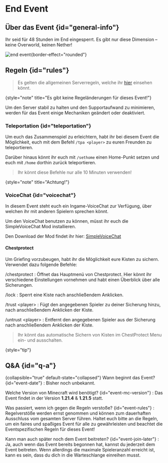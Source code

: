 <primary-label ref="event-end"/>
<secondary-label ref="end-event-mc-version"/>
<secondary-label ref="no-date"/>

# End Event



## Über das Event {id="general-info"}

Ihr seid für 48 Stunden im End eingesperrt. Es gibt nur diese Dimension – keine Overworld, keinen Nether!


![end event](End-Event.png){border-effect="rounded"}

## Regeln {id="rules"}

> Es gelten die allgemeinen Serverregeln, welche ihr [hier](rules.md) einsehen k&ouml;nnt.
>
{style="note" title="Es gibt keine Regeländerungen für dieses Event!"}

Um den Server stabil zu halten und den Supportaufwand zu minimieren, werden für das Event einige Mechaniken geändert oder deaktiviert.

### Teleportation {id="teleportation"}

Um euch das Zusammenspiel zu erleichtern, habt ihr bei diesem Event die Möglichkeit, euch mit dem Befehl `/tpa <player>` zu euren Freunden zu teleportieren.

Darüber hinaus könnt ihr euch mit `/sethome` einen Home-Punkt setzen und euch mit `/home` dorthin zurück teleportieren.

> Ihr könnt diese Befehle nur alle 10 Minuten verwenden!
>
{style="note" title="Achtung!"}

### VoiceChat {id="voicechat"}

In diesem Event steht euch ein Ingame-VoiceChat zur Verfügung, über welchen ihr mit anderen Spielern sprechen könnt.

Um den VoiceChat benutzen zu können, müsst ihr euch die SimpleVoiceChat Mod installieren.

Den Download der Mod findet ihr hier: [SimpleVoiceChat](https://modrinth.com/plugin/simple-voice-chat)

#### Chestprotect

Um Griefing vorzubeugen, habt ihr die Möglichkeit eure Kisten zu sichern. Verwendet dazu folgende Befehle:

/chestprotect
: Öffnet das Hauptmenü von Chestprotect.
Hier könnt ihr verschiedene Einstellungen vornehmen und habt einen Überblick über alle Sicherungen.

/lock
: Sperrt eine Kiste nach anschließendem Anklicken.

/trust &lt;player&gt;
: Fügt den angegebenen Spieler zu deiner Sicherung hinzu, nach anschließendem Anklicken der Kiste.

/untrust &lt;player&gt;
: Entfernt den angegebenen Spieler aus der Sicherung nach anschließendem Anklicken der Kiste.

> Ihr könnt das automatische Sichern von Kisten im ChestProtect Menu ein- und ausschalten.
>
{style="tip"}

## Q&amp;A {id="q-a"}

{collapsible="true" default-state="collapsed"}
Wann beginnt das Event? {id="event-date"}
: Bisher noch unbekannt.

Welche Version von Minecraft wird benötigt? {id="event-mc-version"}
: Das Event findet in der Version **1.21.4** & **1.21.5** statt.

Was passiert, wenn ich gegen die Regeln verstoße? {id="event-rules"}
: Regelverstöße werden ernst genommen und können zum dauerhaften Ausschluss vom gesamten Server führen. Haltet euch
bitte an die Regeln, um ein faires und spaßiges Event für alle zu gewährleisten und beachtet die Eventspezifischen Regeln für dieses Event!

Kann man auch später noch dem Event beitreten? {id="event-join-later"}
: Ja, auch wenn das Event bereits begonnen hat, kannst du jederzeit dem Event beitreten. Wenn allerdings die maximale
Spieleranzahl erreicht ist, kann es sein, dass du dich in die Warteschlange einreihen musst.